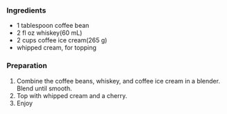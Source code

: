 ### Ingredients
* 1 tablespoon coffee bean
* 2 fl oz whiskey(60 mL)
* 2 cups coffee ice cream(265 g)
* whipped cream, for topping

### Preparation
1. Combine the coffee beans, whiskey, and coffee ice cream in a blender. Blend until smooth.
2. Top with whipped cream and a cherry.
3. Enjoy